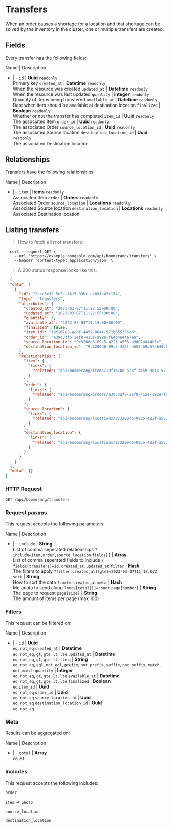 # Transfers

When an order causes a shortage for a location and that shortage can be solved by the inventory in the cluster, one or multiple transfers are created.

## Fields
Every transfer has the following fields:

Name | Description
- | -
`id` | **Uuid** `readonly`<br>Primary key
`created_at` | **Datetime** `readonly`<br>When the resource was created
`updated_at` | **Datetime** `readonly`<br>When the resource was last updated
`quantity` | **Integer** `readonly`<br>Quantity of items being transfered
`available_at` | **Datetime** `readonly`<br>Date when item should be available at destination location
`finalized` | **Boolean** `readonly`<br>Whether or not the transfer has completed
`item_id` | **Uuid** `readonly`<br>The associated Item
`order_id` | **Uuid** `readonly`<br>The associated Order
`source_location_id` | **Uuid** `readonly`<br>The associated Source location
`destination_location_id` | **Uuid** `readonly`<br>The associated Destination location


## Relationships
Transfers have the following relationships:

Name | Description
- | -
`item` | **Items** `readonly`<br>Associated Item
`order` | **Orders** `readonly`<br>Associated Order
`source_location` | **Locations** `readonly`<br>Associated Source location
`destination_location` | **Locations** `readonly`<br>Associated Destination location


## Listing transfers



> How to fetch a list of transfers:

```shell
  curl --request GET \
    --url 'https://example.booqable.com/api/boomerang/transfers' \
    --header 'content-type: application/json' \
```

> A 200 status response looks like this:

```json
  {
  "data": [
    {
      "id": "2cea6e32-5e2e-46f5-93bc-ac091e42c154",
      "type": "transfers",
      "attributes": {
        "created_at": "2023-03-07T11:22:55+00:00",
        "updated_at": "2023-03-07T11:22:55+00:00",
        "quantity": 1,
        "available_at": "2023-03-05T11:15:00+00:00",
        "finalized": false,
        "item_id": "19f16788-ac8f-4459-8044-571b655336b6",
        "order_id": "a39c3af6-2ef8-415e-a92e-f64d4a44a7aa",
        "source_location_id": "9c3200d6-09c5-422f-a553-b9d67a844b6c",
        "destination_location_id": "9c3200d6-09c5-422f-a553-b9d67a844b6c"
      },
      "relationships": {
        "item": {
          "links": {
            "related": "api/boomerang/items/19f16788-ac8f-4459-8044-571b655336b6"
          }
        },
        "order": {
          "links": {
            "related": "api/boomerang/orders/a39c3af6-2ef8-415e-a92e-f64d4a44a7aa"
          }
        },
        "source_location": {
          "links": {
            "related": "api/boomerang/locations/9c3200d6-09c5-422f-a553-b9d67a844b6c"
          }
        },
        "destination_location": {
          "links": {
            "related": "api/boomerang/locations/9c3200d6-09c5-422f-a553-b9d67a844b6c"
          }
        }
      }
    }
  ],
  "meta": {}
}
```

### HTTP Request

`GET /api/boomerang/transfers`

### Request params

This request accepts the following parameters:

Name | Description
- | -
`include` | **String** <br>List of comma seperated relationships `?include=item,order,source_location`
`fields[]` | **Array** <br>List of comma seperated fields to include `?fields[transfers]=id,created_at,updated_at`
`filter` | **Hash** <br>The filters to apply `?filter[created_at][gte]=2023-03-07T11:18:07Z`
`sort` | **String** <br>How to sort the data `?sort=-created_at`
`meta` | **Hash** <br>Metadata to send along `?meta[total][]=count`
`page[number]` | **String** <br>The page to request
`page[size]` | **String** <br>The amount of items per page (max 100)


### Filters

This request can be filtered on:

Name | Description
- | -
`id` | **Uuid** <br>`eq`, `not_eq`
`created_at` | **Datetime** <br>`eq`, `not_eq`, `gt`, `gte`, `lt`, `lte`
`updated_at` | **Datetime** <br>`eq`, `not_eq`, `gt`, `gte`, `lt`, `lte`
`q` | **String** <br>`eq`, `not_eq`, `eql`, `not_eql`, `prefix`, `not_prefix`, `suffix`, `not_suffix`, `match`, `not_match`
`quantity` | **Integer** <br>`eq`, `not_eq`, `gt`, `gte`, `lt`, `lte`
`available_at` | **Datetime** <br>`eq`, `not_eq`, `gt`, `gte`, `lt`, `lte`
`finalized` | **Boolean** <br>`eq`
`item_id` | **Uuid** <br>`eq`, `not_eq`
`order_id` | **Uuid** <br>`eq`, `not_eq`
`source_location_id` | **Uuid** <br>`eq`, `not_eq`
`destination_location_id` | **Uuid** <br>`eq`, `not_eq`


### Meta

Results can be aggregated on:

Name | Description
- | -
`total` | **Array** <br>`count`


### Includes

This request accepts the following includes:

`order`


`item` => 
`photo`




`source_location`


`destination_location`





